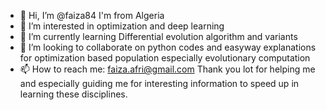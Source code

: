 - 👋 Hi, I’m @faiza84 I'm from Algeria
- 👀 I’m interested in optimization and deep learning 
- 🌱 I’m currently learning Differential evolution algorithm and variants
- 💞️ I’m looking to collaborate on python codes and easyway explanations for optimization  based population especially evolutionary computation
- 📫 How to reach me: faiza.afri@gmail.com
Thank you lot for helping me and especially guiding me for interesting information to speed up in learning these disciplines.

<!---
faiza84/faiza84 is a ✨ special ✨ repository because its `README.md` (this file) appears on your GitHub profile.
You can click the Preview link to take a look at your changes.
--->
